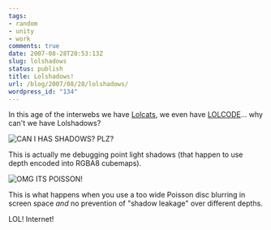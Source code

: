 ```yaml
---
tags:
- random
- unity
- work
comments: true
date: 2007-08-28T20:53:13Z
slug: lolshadows
status: publish
title: Lolshadows!
url: /blog/2007/08/28/lolshadows/
wordpress_id: "134"
---
```


In this age of the interwebs we have [Lolcats](http://en.wikipedia.org/wiki/Lolcat), we even have [LOLCODE](http://en.wikipedia.org/wiki/LOLCODE)... why can't we have Lolshadows?

![CAN I HAS SHADOWS? PLZ?](/img/unity/CanIHasShadows.jpg)

This is actually me debugging point light shadows (that happen to use depth encoded into RGBA8 cubemaps).

![OMG ITS POISSON!](/img/unity/PoissonedShadows.jpg)

This is what happens when you use a too wide Poisson disc blurring in screen space _and_ no prevention of "shadow leakage" over different depths.

LOL! Internet!

